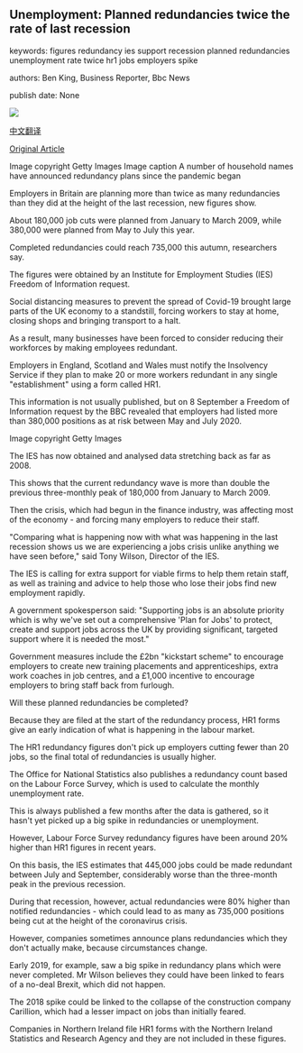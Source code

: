 ## Unemployment: Planned redundancies twice the rate of last recession

keywords: figures redundancy ies support recession planned redundancies unemployment rate twice hr1 jobs employers spike

authors: Ben King, Business Reporter, Bbc News

publish date: None

![](https://ichef.bbci.co.uk/news/1024/branded_news/6E49/production/_114333282_quadimage2.jpg)

[中文翻译](Unemployment%3A%20Planned%20redundancies%20twice%20the%20rate%20of%20last%20recession_zh.md)

[Original Article](https://www.bbc.com/news/business-54125690)

Image copyright Getty Images Image caption A number of household names have announced redundancy plans since the pandemic began

Employers in Britain are planning more than twice as many redundancies than they did at the height of the last recession, new figures show.

About 180,000 job cuts were planned from January to March 2009, while 380,000 were planned from May to July this year.

Completed redundancies could reach 735,000 this autumn, researchers say.

The figures were obtained by an Institute for Employment Studies (IES) Freedom of Information request.

Social distancing measures to prevent the spread of Covid-19 brought large parts of the UK economy to a standstill, forcing workers to stay at home, closing shops and bringing transport to a halt.

As a result, many businesses have been forced to consider reducing their workforces by making employees redundant.

Employers in England, Scotland and Wales must notify the Insolvency Service if they plan to make 20 or more workers redundant in any single "establishment" using a form called HR1.

This information is not usually published, but on 8 September a Freedom of Information request by the BBC revealed that employers had listed more than 380,000 positions as at risk between May and July 2020.

Image copyright Getty Images

The IES has now obtained and analysed data stretching back as far as 2008.

This shows that the current redundancy wave is more than double the previous three-monthly peak of 180,000 from January to March 2009.

Then the crisis, which had begun in the finance industry, was affecting most of the economy - and forcing many employers to reduce their staff.

"Comparing what is happening now with what was happening in the last recession shows us we are experiencing a jobs crisis unlike anything we have seen before," said Tony Wilson, Director of the IES.

The IES is calling for extra support for viable firms to help them retain staff, as well as training and advice to help those who lose their jobs find new employment rapidly.

A government spokesperson said: "Supporting jobs is an absolute priority which is why we've set out a comprehensive 'Plan for Jobs' to protect, create and support jobs across the UK by providing significant, targeted support where it is needed the most."

Government measures include the £2bn "kickstart scheme" to encourage employers to create new training placements and apprenticeships, extra work coaches in job centres, and a £1,000 incentive to encourage employers to bring staff back from furlough.

Will these planned redundancies be completed?

Because they are filed at the start of the redundancy process, HR1 forms give an early indication of what is happening in the labour market.

The HR1 redundancy figures don't pick up employers cutting fewer than 20 jobs, so the final total of redundancies is usually higher.

The Office for National Statistics also publishes a redundancy count based on the Labour Force Survey, which is used to calculate the monthly unemployment rate.

This is always published a few months after the data is gathered, so it hasn't yet picked up a big spike in redundancies or unemployment.

However, Labour Force Survey redundancy figures have been around 20% higher than HR1 figures in recent years.

On this basis, the IES estimates that 445,000 jobs could be made redundant between July and September, considerably worse than the three-month peak in the previous recession.

During that recession, however, actual redundancies were 80% higher than notified redundancies - which could lead to as many as 735,000 positions being cut at the height of the coronavirus crisis.

However, companies sometimes announce plans redundancies which they don't actually make, because circumstances change.

Early 2019, for example, saw a big spike in redundancy plans which were never completed. Mr Wilson believes they could have been linked to fears of a no-deal Brexit, which did not happen.

The 2018 spike could be linked to the collapse of the construction company Carillion, which had a lesser impact on jobs than initially feared.

Companies in Northern Ireland file HR1 forms with the Northern Ireland Statistics and Research Agency and they are not included in these figures.
